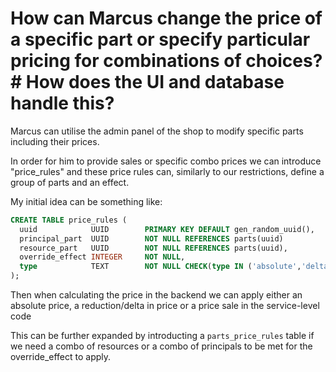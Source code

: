 # How can Marcus change the price of a specific part or specify particular pricing for combinations of choices? # How does the UI and database handle this?
Marcus can utilise the admin panel of the shop to modify specific parts including their prices. 

In order for him to provide sales or specific combo prices we can introduce "price_rules" and these price rules can, similarly to our restrictions, define a group of parts and an effect. 

My initial idea can be something like:

```sql 
CREATE TABLE price_rules (
  uuid            UUID        PRIMARY KEY DEFAULT gen_random_uuid(),
  principal_part  UUID        NOT NULL REFERENCES parts(uuid)
  resource_part   UUID        NOT NULL REFERENCES parts(uuid),
  override_effect INTEGER     NOT NULL,
  type            TEXT        NOT NULL CHECK(type IN ('absolute','delta', 'sale'))
);
```

Then when calculating the price in the backend we can apply either an absolute price, a reduction/delta in price or a price sale in the service-level code

This can be further expanded by introducting a `parts_price_rules` table if we need a combo of resources or a combo of principals to be met for the override_effect to apply.
